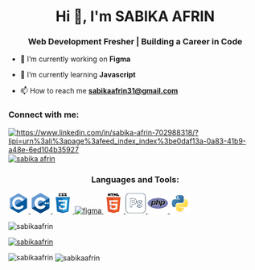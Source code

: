 <h1 align="center">Hi 👋, I'm SABIKA AFRIN</h1>
<h3 align="center">Web Development Fresher | Building a Career in Code</h3>



- 🔭 I’m currently working on **Figma**

- 🌱 I’m currently learning **Javascript**

- 📫 How to reach me **sabikaafrin31@gmail.com**

<h3 align="left">Connect with me:</h3>
<p align="left">
<a href="https://linkedin.com/in/https://www.linkedin.com/in/sabika-afrin-702988318/?lipi=urn%3ali%3apage%3afeed_index_index%3be0daf13a-0a83-41b9-a48e-6ed104b35927" target="blank"><img align="center" src="https://raw.githubusercontent.com/rahuldkjain/github-profile-readme-generator/master/src/images/icons/Social/linked-in-alt.svg" alt="https://www.linkedin.com/in/sabika-afrin-702988318/?lipi=urn%3ali%3apage%3afeed_index_index%3be0daf13a-0a83-41b9-a48e-6ed104b35927" height="30" width="40" /></a>
<a href="https://www.leetcode.com/sabika afrin" target="blank"><img align="center" src="https://raw.githubusercontent.com/rahuldkjain/github-profile-readme-generator/master/src/images/icons/Social/leet-code.svg" alt="sabika afrin" height="30" width="40" /></a>
</p>

<h3 align="center">Languages and Tools:</h3>
<p> <a href="https://www.cprogramming.com/" target="_blank" rel="noreferrer"> <img src="https://raw.githubusercontent.com/devicons/devicon/master/icons/c/c-original.svg" alt="c" width="40" height="40"/> </a> <a href="https://www.w3schools.com/cpp/" target="_blank" rel="noreferrer"> <img src="https://raw.githubusercontent.com/devicons/devicon/master/icons/cplusplus/cplusplus-original.svg" alt="cplusplus" width="40" height="40"/> </a> <a href="https://www.w3schools.com/css/" target="_blank" rel="noreferrer"> <img src="https://raw.githubusercontent.com/devicons/devicon/master/icons/css3/css3-original-wordmark.svg" alt="css3" width="40" height="40"/> </a> <a href="https://www.figma.com/" target="_blank" rel="noreferrer"> <img src="https://www.vectorlogo.zone/logos/figma/figma-icon.svg" alt="figma" width="40" height="40"/> </a> <a href="https://www.w3.org/html/" target="_blank" rel="noreferrer"> <img src="https://raw.githubusercontent.com/devicons/devicon/master/icons/html5/html5-original-wordmark.svg" alt="html5" width="40" height="40"/> </a> <a href="https://www.photoshop.com/en" target="_blank" rel="noreferrer"> <img src="https://raw.githubusercontent.com/devicons/devicon/master/icons/photoshop/photoshop-line.svg" alt="photoshop" width="40" height="40"/> </a> <a href="https://www.php.net" target="_blank" rel="noreferrer"> <img src="https://raw.githubusercontent.com/devicons/devicon/master/icons/php/php-original.svg" alt="php" width="40" height="40"/> </a> <a href="https://www.python.org" target="_blank" rel="noreferrer"> <img src="https://raw.githubusercontent.com/devicons/devicon/master/icons/python/python-original.svg" alt="python" width="40" height="40"/> </a> </p>
<p align="left"> <img src="https://komarev.com/ghpvc/?username=sabikaafrin&label=Profile%20views&color=0e75b6&style=flat" alt="sabikaafrin" /> </p>

<p align="left"> <a href="https://github.com/ryo-ma/github-profile-trophy"><img src="https://github-profile-trophy.vercel.app/?username=sabikaafrin" alt="sabikaafrin" /></a> </p>

<p><img align="left" src="https://github-readme-stats.vercel.app/api/top-langs?username=sabikaafrin&show_icons=true&locale=en&layout=compact" alt="sabikaafrin" /></p>

<p>&nbsp;<img align="center" src="https://github-readme-stats.vercel.app/api?username=sabikaafrin&show_icons=true&locale=en" alt="sabikaafrin" /></p>
